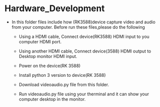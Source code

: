 # Hardware_Development


* In this folder files include how (RK3588)device capture video and audio from your computer. Before run these files,please do the following 

  * Using a HDMI cable, Connect device(RK3588) HDMI input to you computer HDMI port.
  
  * Using another HDMI cable, Connect device(3588) HDMI output to Desktop monitor HDMI input.

  * Power on the device(RK 3588)
  
  * Install python 3 version to device(RK 3588)

  * Download videoaudio.py file from this folder.

  * Run videoaudio.py file using your therminal and it can show your computer desktop in the monitor.
